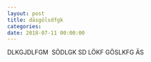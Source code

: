 ```yaml
---
layout: post
title: däsgölsdfgk
categories:
date: 2018-07-11 00:00:00
---
```


DLKGJDLFGM&nbsp; S&Ouml;DLGK SD L&Ouml;KF G&Ouml;SLKFG &Auml;S

&nbsp;